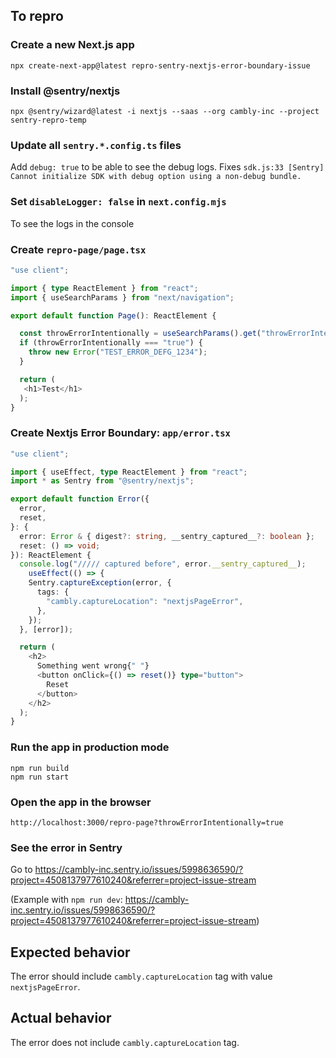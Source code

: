 ## To repro

### Create a new Next.js app
`npx create-next-app@latest repro-sentry-nextjs-error-boundary-issue`

### Install @sentry/nextjs
`npx @sentry/wizard@latest -i nextjs --saas --org cambly-inc --project sentry-repro-temp`

### Update all `sentry.*.config.ts` files

Add `debug: true` to be able to see the debug logs. Fixes `sdk.js:33 [Sentry] Cannot initialize SDK with debug option using a non-debug bundle.`

### Set `disableLogger: false` in `next.config.mjs`

To see the logs in the console

### Create `repro-page/page.tsx`

```ts
"use client";

import { type ReactElement } from "react";
import { useSearchParams } from "next/navigation";

export default function Page(): ReactElement {

  const throwErrorIntentionally = useSearchParams().get("throwErrorIntentionally");
  if (throwErrorIntentionally === "true") {
    throw new Error("TEST_ERROR_DEFG_1234");
  }

  return (
   <h1>Test</h1>
  );
}
```

### Create Nextjs Error Boundary: `app/error.tsx`

```ts
"use client";

import { useEffect, type ReactElement } from "react";
import * as Sentry from "@sentry/nextjs";

export default function Error({
  error,
  reset,
}: {
  error: Error & { digest?: string, __sentry_captured__?: boolean };
  reset: () => void;
}): ReactElement {
  console.log("///// captured before", error.__sentry_captured__);
	useEffect(() => {
    Sentry.captureException(error, {
      tags: {
        "cambly.captureLocation": "nextjsPageError",
      },
    });
  }, [error]);

  return (
    <h2>
      Something went wrong{" "}
      <button onClick={() => reset()} type="button">
        Reset
      </button>
    </h2>
  );
}
```

### Run the app in production mode

```
npm run build
npm run start
```

### Open the app in the browser

`http://localhost:3000/repro-page?throwErrorIntentionally=true`

### See the error in Sentry

Go to https://cambly-inc.sentry.io/issues/5998636590/?project=4508137977610240&referrer=project-issue-stream

(Example with `npm run dev`: https://cambly-inc.sentry.io/issues/5998636590/?project=4508137977610240&referrer=project-issue-stream)

## Expected behavior

The error should include `cambly.captureLocation` tag with value `nextjsPageError`.

## Actual behavior

The error does not include `cambly.captureLocation` tag.

